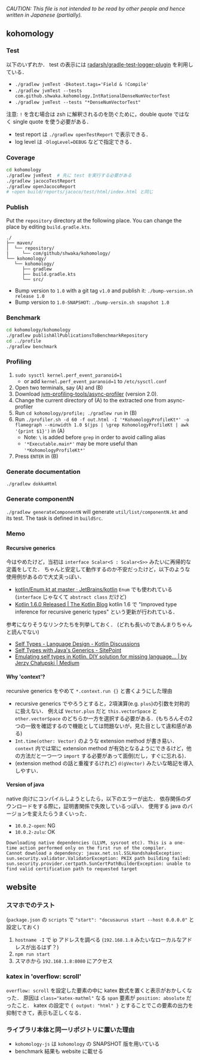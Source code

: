 *CAUTION: This file is not intended to be read by other people and hence written in Japanese (partially).*

## kohomology
### Test
以下のいずれか．
test の表示には [radarsh/gradle-test-logger-plugin](https://github.com/radarsh/gradle-test-logger-plugin) を利用している．

- `./gradlew jvmTest -Dkotest.tags='Field & !Compile'`
- `./gradlew jvmTest --tests com.github.shwaka.kohomology.IntRationalDenseNumVectorTest`
- `./gradlew jvmTest --tests "*DenseNumVectorTest"`

注意: `!` を含む場合は zsh に解釈されるのを防ぐために，double quote ではなく single quote を使う必要がある．

- test report は `./gradlew openTestReport` で表示できる．
- log level は `-DlogLevel=DEBUG` などで指定できる．

### Coverage
```bash
cd kohomology
./gradlew jvmTest  # 先に test を実行する必要がある
./gradlew jacocoTestReport
./gradlew openJacocoReport
# ↑open build/reports/jacoco/test/html/index.html と同じ
```

### Publish
Put the `repository` directory at the following place.
You can change the place by editing `build.gradle.kts`.

```
./
├── maven/
│  └── repository/
|     └── com/github/shwaka/kohomology/
└── kohomology/
   └── kohomology/
      ├── gradlew
      ├── build.gradle.kts
      └── src/
```

- Bump version to `1.0` with a git tag `v1.0` and publish it: `./bump-version.sh release 1.0`
- Bump version to `1.0-SNAPSHOT`: `./bump-versin.sh snapshot 1.0`

### Benchmark
```bash
cd kohomology/kohomology
./gradlew publishAllPublicationsToBenchmarkRepository
cd ../profile
./gradlew benchmark
```

### Profiling
1. `sudo sysctl kernel.perf_event_paranoid=1`
    - or add `kernel.perf_event_paranoid=1` to `/etc/sysctl.conf`
2. Open two terminals, say (A) and (B)
3. Download [jvm-profiling-tools/async-profiler](https://github.com/jvm-profiling-tools/async-profiler) (version 2.0).
4. Change the current directory of (A) to the extracted one from async-profiler
5. Run `cd kohomology/profile; ./gradlew run` in (B)
6. Run `./profiler.sh -d 60 -f out.html -I '*KohomologyProfileKt*' -o flamegraph --minwidth 1.0 $(jps | \grep KohomologyProfileKt | awk '{print $1}')` in (A)
    - Note: `\` is added before `grep` in order to avoid calling alias
    - `'*Executable.main*'` may be more useful than `'*KohomologyProfileKt*'`
7. Press `ENTER` in (B)

### Generate documentation
`./gradlew dokkaHtml`

### Generate componentN
`./gradlew generateComponentN` will generate `util/list/componentN.kt` and its test.
The task is defined in `buildSrc`.

### Memo
#### Recursive generics
今はやめたけど，当初は `interface Scalar<S : Scalar<S>>` みたいに再帰的な定義をしてた．
ちゃんと安定して動作するのか不安だったけど，以下のような使用例があるので大丈夫っぽい．

- [kotlin/Enum.kt at master · JetBrains/kotlin](https://github.com/JetBrains/kotlin/blob/master/core/builtins/native/kotlin/Enum.kt) `Enum` でも使われている (`interface` じゃなくて `abstract class` だけど)
- [Kotlin 1.6.0 Released | The Kotlin Blog](https://blog.jetbrains.com/kotlin/2021/11/kotlin-1-6-0-is-released/) kotlin 1.6 で "Improved type inference for recursive generic types" という更新が行われている．


参考になりそうなリンクたちを列挙しておく．
(どれも長いのであんまりちゃんと読んでない)
- [Self Types - Language Design - Kotlin Discussions](https://discuss.kotlinlang.org/t/self-types/371/21)
- [Self Types with Java's Generics - SitePoint](https://www.sitepoint.com/self-types-with-javas-generics/)
- [Emulating self types in Kotlin. DIY solution for missing language… | by Jerzy Chałupski | Medium](https://medium.com/@jerzy.chalupski/emulating-self-types-in-kotlin-d64fe8ea2e62)

#### Why 'context'?
recursive generics をやめて `*.context.run {}` と書くようにした理由

- recursive generics でやろうとすると，2項演算(e.g. `plus`)の引数を対称的に扱えない．
  例えば `Vector.plus` だと `this.vectorSpace` と `other.vectorSpace` のどちらか一方を選択する必要がある．(もちろんその2つの一致を確認するので機能としては問題ないが，見た目として違和感がある)
- `Int.time(other: Vector)` のような extension method が書き易い．
  `context` 内では常に extension method が有効となるようにできるけど，他の方法だと一つ一つ `import` する必要があって面倒(だし，すぐに忘れる)．
- (extension method の話と重複するけれど) `d(gVector)` みたいな略記を導入しやすい．

#### Version of java
native 向けにコンパイルしようとしたら，以下のエラーが出た．
依存関係のダウンロードをする際に，証明書関係で失敗しているっぽい．
使用する java のバージョンを変えたらうまくいった．

- `10.0.2-open`: NG
- `10.0.2-zulu`: OK

```
Downloading native dependencies (LLVM, sysroot etc). This is a one-time action performed only on the first run of the compiler.
Cannot download a dependency: javax.net.ssl.SSLHandshakeException: sun.security.validator.ValidatorException: PKIX path building failed: sun.security.provider.certpath.SunCertPathBuilderException: unable to find valid certification path to requested target
```

## website
### スマホでのテスト
(`package.json` の `scripts` で `"start": "docusaurus start --host 0.0.0.0"` と設定しておく)

1. `hostname -I` で ip アドレスを調べる (`192.168.1.8` みたいなローカルなアドレスが出るはず？)
2. `npm run start`
3. スマホから `192.168.1.8:8080` にアクセス

### katex in 'overflow: scroll'
`overflow: scroll` を設定した要素の中に katex 数式を置くと表示がおかしくなった．
原因は `class="katex-mathml"` なる `span` 要素が `position: absolute` だったこと．
katex の設定で `{ output: "html" }` とすることでこの要素の出力を抑制できて，表示も正しくなる．

### ライブラリ本体と同一リポジトリに置いた理由
- `kohomology-js` は `kohomology` の SNAPSHOT 版を用いている
- benchmark 結果も website に載せる
